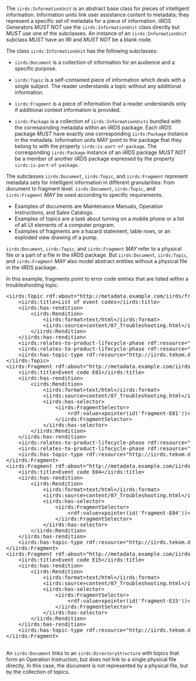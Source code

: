 
[//]: # (# Subclasses of `iirds:InformationUnit`)

The `iirds:InformationUnit` is an abstract base class for pieces of intelligent information. Information units link user assistance content to metadata; they represent a specific set of metadata for a piece of information. iiRDS Generators <em title="MUST NOT in RFC 2119 context" class="rfc2119">MUST NOT</em> use the `iirds:InformationUnit` class directly but <em title="MUST in RFC 2119 context" class="rfc2119">MUST</em> use one of the subclasses. An instance of an `iirds:InformationUnit` subclass <em title="MUST in RFC 2119 context" class="rfc2119">MUST</em> have an IRI and <em title="MUST NOT in RFC 2119 context" class="rfc2119">MUST NOT</em> be a blank node.


The class `iirds:InformationUnit` has the following subclasses: 

- `iirds:Document` is a collection of information for an audience and a specific purpose. 

- `iirds:Topic` is a self-contained piece of information which deals with a single subject. The reader understands a topic without any additional information.

- `iirds:Fragment` is a piece of information that a reader understands only if additional context information is provided.

- `iirds:Package` is a collection of `iirds:InformationUnits` bundled with the corresponding metadata within an <a>iiRDS package</a>. Each iiRDS package <em title="MUST in RFC 2119 context" class="rfc2119">MUST</em> have exactly one corresponding `iirds:Package` instance in the metadata. Information units <em title="MAY in RFC 2119 context" class="rfc2119">MAY</em> point to the package that they belong to with the property `iirds:is-part-of-package`. The corresponding `iirds:Package` instance of an iiRDS package <em title="MUST NOT in RFC 2119 context" class="rfc2119">MUST NOT</em> be a member of another iiRDS package expressed by the property `iirds:is-part-of-package`.

The subclasses `iirds:Document`, `iirds:Topic`, and `iirds:Fragment` represent metadata sets for intelligent information in different granularities: from document to fragment level. `iirds:Document`, `iirds:Topic`, and `iirds:Fragment` <em title="MAY in RFC 2119 context" class="rfc2119">MAY</em> be used according to specific requirements. 

<aside class="example" title="Subclasses of InformationUnit">

* Examples of documents are Maintenance Manuals, Operation Instructions, and Sales Catalogs.
* Examples of topics are a task about turning on a mobile phone or a list of all UI elements of a computer program.
* Examples of fragments are a hazard statement, table rows, or an exploded view drawing of a pump.

</aside>

`iirds:Document`, `iirds:Topic`, and `iirds:Fragment` <em title="MAY in RFC 2119 context" class="rfc2119">MAY</em> refer to a physical file or a part of a file in the iiRDS package. But `iirds:Document`, `iirds:Topic`, and `iirds:Fragment` <em title="MAY in RFC 2119 context" class="rfc2119">MAY</em> also model abstract entities without a physical file in the iiRDS package.

<aside class="example" title="Fragments with same rendition">

In this example, fragments point to error code entries that are listed within a troubleshooting topic. 

<pre>
&lt;iirds:Topic rdf:about="http://metadata.example.com/iirds/fragments/E01/languages/en/versions/1"&gt;
	&lt;iirds:title&gt;List of event codes&lt;/iirds:title&gt;
	&lt;iirds:has-rendition&gt;
		&lt;iirds:Rendition&gt;
			&lt;iirds:format&gt;text/html&lt;/iirds:format&gt;
			&lt;iirds:source&gt;content/07_Troubleshooting.html&lt;/iirds:source&gt;
		&lt;/iirds:Rendition&gt;
	&lt;/iirds:has-rendition&gt;
	&lt;iirds:relates-to-product-lifecycle-phase rdf:resource="http://iirds.tekom.de/iirds#Fault"/&gt;
	&lt;iirds:relates-to-product-lifecycle-phase rdf:resource="http://iirds.tekom.de/iirds#Diagnostics"/&gt;
	&lt;iirds:has-topic-type rdf:resource="http://iirds.tekom.de/iirds#GenericTroubleshooting"/&gt;
&lt;/iirds:Topic&gt;
&lt;iirds:Fragment rdf:about="http://metadata.example.com/iirds/fragments/E01/languages/en/versions/1"&gt;
	&lt;iirds:title&gt;Event code E01&lt;/iirds:title&gt;
	&lt;iirds:has-rendition&gt;
		&lt;iirds:Rendition&gt;
			&lt;iirds:format&gt;text/html&lt;/iirds:format&gt;
			&lt;iirds:source&gt;content/07_Troubleshooting.html&lt;/iirds:source&gt;
			&lt;iirds:has-selector&gt;
				&lt;iirds:FragmentSelector&gt;
					&lt;rdf:value&gt;xpointer(id('fragment-E01'))&lt;/rdf:value&gt;
				&lt;/iirds:FragmentSelector&gt;
			&lt;/iirds:has-selector&gt;
		&lt;/iirds:Rendition&gt;
	&lt;/iirds:has-rendition&gt;
	&lt;iirds:relates-to-product-lifecycle-phase rdf:resource="http://iirds.tekom.de/iirds#Fault"/&gt;
	&lt;iirds:relates-to-product-lifecycle-phase rdf:resource="http://iirds.tekom.de/iirds#Diagnostics"/&gt;
	&lt;iirds:has-topic-type rdf:resource="http://iirds.tekom.de/iirds#GenericTroubleshooting"/&gt;
&lt;/iirds:Fragment&gt;
&lt;iirds:Fragment rdf:about="http://metadata.example.com/iirds/fragments/E04/languages/en/versions/1"&gt;
	&lt;iirds:title&gt;Event code E04&lt;/iirds:title&gt;
	&lt;iirds:has-rendition&gt;
		&lt;iirds:Rendition&gt;
			&lt;iirds:format&gt;text/html&lt;/iirds:format&gt;
			&lt;iirds:source&gt;content/07_Troubleshooting.html&lt;/iirds:source&gt;
			&lt;iirds:has-selector&gt;
				&lt;iirds:FragmentSelector&gt;
					&lt;rdf:value&gt;xpointer(id('fragment-E04'))&lt;/rdf:value&gt;
				&lt;/iirds:FragmentSelector&gt;
			&lt;/iirds:has-selector&gt;
		&lt;/iirds:Rendition&gt;
	&lt;/iirds:has-rendition&gt;
	&lt;iirds:has-topic-type rdf:resource="http://iirds.tekom.de/iirds#GenericTroubleshooting"/&gt;
&lt;/iirds:Fragment&gt;
&lt;iirds:Fragment rdf:about="http://metadata.example.com/iirds/fragments/E15/languages/en/versions/1"&gt;
	&lt;iirds:title&gt;Event code E15&lt;/iirds:title&gt;
	&lt;iirds:has-rendition&gt;
		&lt;iirds:Rendition&gt;
			&lt;iirds:format&gt;text/html&lt;/iirds:format&gt;
			&lt;iirds:source&gt;content/07_Troubleshooting.html&lt;/iirds:source&gt;
			&lt;iirds:has-selector&gt;
				&lt;iirds:FragmentSelector&gt;
					&lt;rdf:value&gt;xpointer(id('fragment-E15'))&lt;/rdf:value&gt;
				&lt;/iirds:FragmentSelector&gt;
			&lt;/iirds:has-selector&gt;
		&lt;/iirds:Rendition&gt;
	&lt;/iirds:has-rendition&gt;
	&lt;iirds:has-topic-type rdf:resource="http://iirds.tekom.de/iirds#GenericTroubleshooting"/&gt;
&lt;/iirds:Fragment&gt;

</pre>
</aside>

<aside class="example" title="Abstract InformationUnit">

An `iirds:Document` links to an `iirds:DirectoryStructure` with topics that form an Operation Instruction, but does not link to a single physical file directly. In this case, the document is not represented by a physical file, but by the collection of topics.

</aside>
